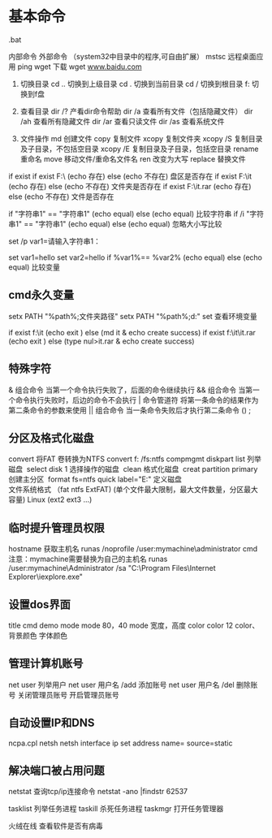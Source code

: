 # 基本命令

.bat

内部命令
外部命令 （system32中目录中的程序,可自由扩展）
mstsc 远程桌面应用
ping 
wget 下载
wget www.baidu.com

1. 切换目录
cd .. 切换到上级目录
cd . 切换到当前目录
cd / 切换到根目录
f: 切换到f盘

2. 查看目录
dir /? 产看dir命令帮助 
dir /a 查看所有文件（包括隐藏文件）
dir /ah 查看所有隐藏文件
dir /ar 查看只读文件
dir /as 查看系统文件

3. 文件操作
md 创建文件
copy 复制文件
xcopy 复制文件夹
xcopy /S 复制目录及子目录，不包括空目录
xcopy /E 复制目录及子目录，包括空目录
rename 重命名
move 移动文件/重命名文件名
ren 改变为大写
replace 替换文件

if exist 
if exist F:\  (echo 存在) else (echo 不存在) 盘区是否存在
if exist F:\it  (echo 存在) else (echo 不存在) 文件夹是否存在
if exist F:\it.rar  (echo 存在) else (echo 不存在) 文件是否存在

if "字符串1" == "字符串1" (echo equal) else (echo equal) 比较字符串
if /i "字符串1" == "字符串1" (echo equal) else (echo equal) 忽略大小写比较

set /p var1=请输入字符串1：

set var1=hello
set var2=hello
if %var1%== %var2% (echo equal) else (echo equal) 比较变量

## cmd永久变量
setx PATH "%path%;文件夹路径"
setx PATH "%path%;d:"
set 查看环境变量

if exist f:\it (echo exit ) else (md it & echo create success)
if exist f:\it\it.rar (echo exit ) else (type nul>it.rar & echo create success)

## 特殊字符
& 组合命令 当第一个命令执行失败了，后面的命令继续执行
&& 组合命令 当第一个命令执行失败时，后边的命令不会执行
| 命令管道符 将第一条命令的结果作为第二条命令的参数来使用
|| 组合命令 当一条命令失败后才执行第二条命令
()
;

## 分区及格式化磁盘
convert  将FAT 卷转换为NTFS
convert f: /fs:ntfs 
compmgmt
diskpart 
​    list 列举磁盘
​    select disk 1 选择操作的磁盘
​    clean 格式化磁盘
​    creat partition primary 创建主分区
​    format fs=ntfs quick label="E:" 定义磁盘 
​    
文件系统格式 （fat ntfs ExtFAT) (单个文件最大限制，最大文件数量，分区最大容量)
Linux (ext2 ext3 ...)


## 临时提升管理员权限 
hostname 获取主机名
runas /noprofile /user:mymachine\administrator cmd 注意：mymachine需要替换为自己的主机名
runas /user:mymachine\Administrator /sa "C:\Program Files\Internet Explorer\iexplore.exe"

## 设置dos界面
title cmd demo
mode 
mode 80，40
mode 宽度，高度
color
color 12
color、背景颜色 字体颜色

## 管理计算机账号
net user 列举用户
net user 用户名 /add 添加账号
net user 用户名 /del 删除账号
关闭管理员账号
开启管理员账号

## 自动设置IP和DNS
ncpa.cpl
netsh
netsh interface ip set address name= source=static


## 解决端口被占用问题
netstat 查询tcp/ip连接命令
netstat -ano |findstr 62537

tasklist 列举任务进程
taskill 杀死任务进程
taskmgr 打开任务管理器

火绒在线
查看软件是否有病毒






